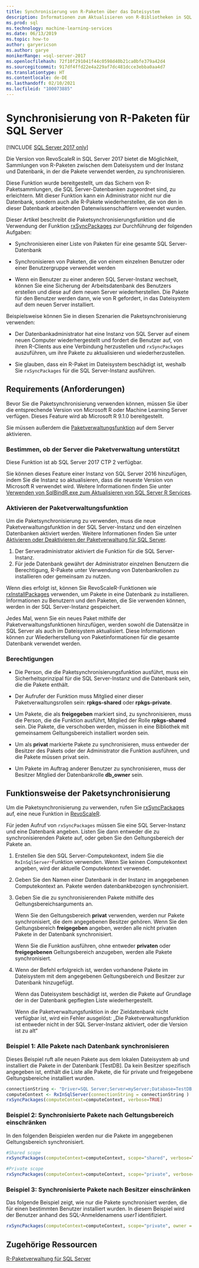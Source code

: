 ```yaml
---
title: Synchronisierung von R-Paketen über das Dateisystem
description: Informationen zum Aktualisieren von R-Bibliotheken in SQL Server mit neueren Versionen, die im Dateisystem installiert sind.
ms.prod: sql
ms.technology: machine-learning-services
ms.date: 06/13/2019
ms.topic: how-to
author: garyericson
ms.author: garye
monikerRange: =sql-server-2017
ms.openlocfilehash: 72f10f291041f44c0598d40b21ca0bfe379a42d4
ms.sourcegitcommit: 917df4ffd22e4a229af7dc481dcce3ebba0aa4d7
ms.translationtype: HT
ms.contentlocale: de-DE
ms.lasthandoff: 02/10/2021
ms.locfileid: "100073885"
---
```

# <a name="r-package-synchronization-for-sql-server"></a>Synchronisierung von R-Paketen für SQL Server
[!INCLUDE [SQL Server 2017 only](../../includes/applies-to-version/sqlserver2017-only.md)]

Die Version von RevoScaleR in SQL Server 2017 bietet die Möglichkeit, Sammlungen von R-Paketen zwischen dem Dateisystem und der Instanz und Datenbank, in der die Pakete verwendet werden, zu synchronisieren.

Diese Funktion wurde bereitgestellt, um das Sichern von R-Paketsammlungen, die SQL Server-Datenbanken zugeordnet sind, zu erleichtern. Mit dieser Funktion kann ein Administrator nicht nur die Datenbank, sondern auch alle R-Pakete wiederherstellen, die von den in dieser Datenbank arbeitenden Datenwissenschaftlern verwendet wurden.

Dieser Artikel beschreibt die Paketsynchronisierungsfunktion und die Verwendung der Funktion [rxSyncPackages](/machine-learning-server/r-reference/revoscaler/rxsyncpackages) zur Durchführung der folgenden Aufgaben:

+ Synchronisieren einer Liste von Paketen für eine gesamte SQL Server-Datenbank

+ Synchronisieren von Paketen, die von einem einzelnen Benutzer oder einer Benutzergruppe verwendet werden

+ Wenn ein Benutzer zu einer anderen SQL Server-Instanz wechselt, können Sie eine Sicherung der Arbeitsdatenbank des Benutzers erstellen und diese auf dem neuen Server wiederherstellen. Die Pakete für den Benutzer werden dann, wie von R gefordert, in das Dateisystem auf dem neuen Server installiert.

Beispielsweise können Sie in diesen Szenarien die Paketsynchronisierung verwenden:

+ Der Datenbankadministrator hat eine Instanz von SQL Server auf einem neuen Computer wiederhergestellt und fordert die Benutzer auf, von ihren R-Clients aus eine Verbindung herzustellen und `rxSyncPackages` auszuführen, um ihre Pakete zu aktualisieren und wiederherzustellen.

+ Sie glauben, dass ein R-Paket im Dateisystem beschädigt ist, weshalb Sie `rxSyncPackages` für die SQL Server-Instanz ausführen.

## <a name="requirements"></a>Requirements (Anforderungen)

Bevor Sie die Paketsynchronisierung verwenden können, müssen Sie über die entsprechende Version von Microsoft R oder Machine Learning Server verfügen. Dieses Feature wird ab Microsoft R 9.1.0 bereitgestellt. 

Sie müssen außerdem die [Paketverwaltungsfunktion](r-package-how-to-enable-or-disable.md) auf dem Server aktivieren.

### <a name="determine-whether-your-server-supports-package-management"></a>Bestimmen, ob der Server die Paketverwaltung unterstützt

Diese Funktion ist ab SQL Server 2017 CTP 2 verfügbar.

Sie können dieses Feature einer Instanz von SQL Server 2016 hinzufügen, indem Sie die Instanz so aktualisieren, dass die neueste Version von Microsoft R verwendet wird. Weitere Informationen finden Sie unter [Verwenden von SqlBindR.exe zum Aktualisieren von SQL Server R Services](../install/upgrade-r-and-python.md).

### <a name="enable-the-package-management-feature"></a>Aktivieren der Paketverwaltungsfunktion

Um die Paketsynchronisierung zu verwenden, muss die neue Paketverwaltungsfunktion in der SQL Server-Instanz und den einzelnen Datenbanken aktiviert werden. Weitere Informationen finden Sie unter [Aktivieren oder Deaktivieren der Paketverwaltung für SQL Server](r-package-how-to-enable-or-disable.md).

1. Der Serveradministrator aktiviert die Funktion für die SQL Server-Instanz.
2. Für jede Datenbank gewährt der Administrator einzelnen Benutzern die Berechtigung, R-Pakete unter Verwendung von Datenbankrollen zu installieren oder gemeinsam zu nutzen.

Wenn dies erfolgt ist, können Sie RevoScaleR-Funktionen wie [rxInstallPackages](/machine-learning-server/r-reference/revoscaler/rxinstallpackages) verwenden, um Pakete in eine Datenbank zu installieren.  Informationen zu Benutzern und den Paketen, die Sie verwenden können, werden in der SQL Server-Instanz gespeichert. 

Jedes Mal, wenn Sie ein neues Paket mithilfe der Paketverwaltungsfunktionen hinzufügen, werden sowohl die Datensätze in SQL Server als auch im Dateisystem aktualisiert. Diese Informationen können zur Wiederherstellung von Paketinformationen für die gesamte Datenbank verwendet werden.

### <a name="permissions"></a>Berechtigungen

+ Die Person, die die Paketsynchronisierungsfunktion ausführt, muss ein Sicherheitsprinzipal für die SQL Server-Instanz und die Datenbank sein, die die Pakete enthält.

+ Der Aufrufer der Funktion muss Mitglied einer dieser Paketverwaltungsrollen sein: **rpkgs-shared** oder **rpkgs-private**.

+ Um Pakete, die als **freigegeben** markiert sind, zu synchronisieren, muss die Person, die die Funktion ausführt, Mitglied der Rolle **rpkgs-shared** sein. Die Pakete, die verschoben werden, müssen in eine Bibliothek mit gemeinsamem Geltungsbereich installiert worden sein.

+ Um als **privat** markierte Pakete zu synchronisieren, muss entweder der Besitzer des Pakets oder der Administrator die Funktion ausführen, und die Pakete müssen privat sein.

+ Um Pakete im Auftrag anderer Benutzer zu synchronisieren, muss der Besitzer Mitglied der Datenbankrolle **db_owner** sein.

## <a name="how-package-synchronization-works"></a>Funktionsweise der Paketsynchronisierung

Um die Paketsynchronisierung zu verwenden, rufen Sie [rxSyncPackages](/r-server/r-reference/revoscaler/rxsyncpackages) auf, eine neue Funktion in [RevoScaleR](/machine-learning-server/r-reference/revoscaler/revoscaler). 

Für jeden Aufruf von `rxSyncPackages` müssen Sie eine SQL Server-Instanz und eine Datenbank angeben. Listen Sie dann entweder die zu synchronisierenden Pakete auf, oder geben Sie den Geltungsbereich der Pakete an.

1. Erstellen Sie den SQL Server-Computekontext, indem Sie die `RxInSqlServer`-Funktion verwenden. Wenn Sie keinen Computekontext angeben, wird der aktuelle Computekontext verwendet.

2. Geben Sie den Namen einer Datenbank in der Instanz im angegebenen Computekontext an. Pakete werden datenbankbezogen synchronisiert.

3. Geben Sie die zu synchronisierenden Pakete mithilfe des Geltungsbereichsarguments an.

    Wenn Sie den Geltungsbereich **privat** verwenden, werden nur Pakete synchronisiert, die dem angegebenen Besitzer gehören. Wenn Sie den Geltungsbereich **freigegeben** angeben, werden alle nicht privaten Pakete in der Datenbank synchronisiert. 
    
    Wenn Sie die Funktion ausführen, ohne entweder **privaten** oder **freigegebenen** Geltungsbereich anzugeben, werden alle Pakete synchronisiert.

4. Wenn der Befehl erfolgreich ist, werden vorhandene Pakete im Dateisystem mit dem angegebenen Geltungsbereich und Besitzer zur Datenbank hinzugefügt.

    Wenn das Dateisystem beschädigt ist, werden die Pakete auf Grundlage der in der Datenbank gepflegten Liste wiederhergestellt.

    Wenn die Paketverwaltungsfunktion in der Zieldatenbank nicht verfügbar ist, wird ein Fehler ausgelöst: „Die Paketverwaltungsfunktion ist entweder nicht in der SQL Server-Instanz aktiviert, oder die Version ist zu alt“

### <a name="example-1-synchronize-all-package-by-database"></a>Beispiel 1: Alle Pakete nach Datenbank synchronisieren

Dieses Beispiel ruft alle neuen Pakete aus dem lokalen Dateisystem ab und installiert die Pakete in der Datenbank [TestDB]. Da kein Besitzer spezifisch angegeben ist, enthält die Liste alle Pakete, die für private und freigegebene Geltungsbereiche installiert wurden.

```R
connectionString <- "Driver=SQL Server;Server=myServer;Database=TestDB;Trusted_Connection=True;"
computeContext <- RxInSqlServer(connectionString = connectionString )
rxSyncPackages(computeContext=computeContext, verbose=TRUE)
```

### <a name="example-2-restrict-synchronized-packages-by-scope"></a>Beispiel 2: Synchronisierte Pakete nach Geltungsbereich einschränken

In den folgenden Beispielen werden nur die Pakete im angegebenen Geltungsbereich synchronisiert.

```R
#Shared scope
rxSyncPackages(computeContext=computeContext, scope="shared", verbose=TRUE)

#Private scope
rxSyncPackages(computeContext=computeContext, scope="private", verbose=TRUE)
```

### <a name="example-3-restrict-synchronized-packages-by-owner"></a>Beispiel 3: Synchronisierte Pakete nach Besitzer einschränken

Das folgende Beispiel zeigt, wie nur die Pakete synchronisiert werden, die für einen bestimmten Benutzer installiert wurden. In diesem Beispiel wird der Benutzer anhand des SQL-Anmeldenamens *user1* identifiziert.

```R
rxSyncPackages(computeContext=computeContext, scope="private", owner = "user1", verbose=TRUE))
```

## <a name="related-resources"></a>Zugehörige Ressourcen

[R-Paketverwaltung für SQL Server](install-additional-r-packages-on-sql-server.md)